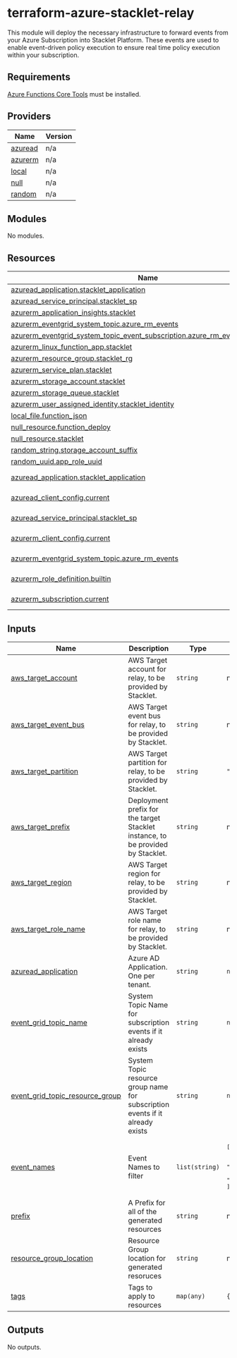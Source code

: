 # terraform-azure-stacklet-relay

This module will deploy the necessary infrastructure to forward events from your Azure Subscription into
Stacklet Platform. These events are used to enable event-driven policy execution to ensure real time
policy execution within your subscription.

<!-- BEGIN_TF_DOCS -->
## Requirements

[Azure Functions Core Tools](https://learn.microsoft.com/en-us/azure/azure-functions/functions-run-local) must be installed.

## Providers

| Name | Version |
|------|---------|
| <a name="provider_azuread"></a> [azuread](#provider\_azuread) | n/a |
| <a name="provider_azurerm"></a> [azurerm](#provider\_azurerm) | n/a |
| <a name="provider_local"></a> [local](#provider\_local) | n/a |
| <a name="provider_null"></a> [null](#provider\_null) | n/a |
| <a name="provider_random"></a> [random](#provider\_random) | n/a |

## Modules

No modules.

## Resources

| Name | Type |
|------|------|
| [azuread_application.stacklet_application](https://registry.terraform.io/providers/hashicorp/azuread/latest/docs/resources/application) | resource |
| [azuread_service_principal.stacklet_sp](https://registry.terraform.io/providers/hashicorp/azuread/latest/docs/resources/service_principal) | resource |
| [azurerm_application_insights.stacklet](https://registry.terraform.io/providers/hashicorp/azurerm/latest/docs/resources/application_insights) | resource |
| [azurerm_eventgrid_system_topic.azure_rm_events](https://registry.terraform.io/providers/hashicorp/azurerm/latest/docs/resources/eventgrid_system_topic) | resource |
| [azurerm_eventgrid_system_topic_event_subscription.azure_rm_event_subscription](https://registry.terraform.io/providers/hashicorp/azurerm/latest/docs/resources/eventgrid_system_topic_event_subscription) | resource |
| [azurerm_linux_function_app.stacklet](https://registry.terraform.io/providers/hashicorp/azurerm/latest/docs/resources/linux_function_app) | resource |
| [azurerm_resource_group.stacklet_rg](https://registry.terraform.io/providers/hashicorp/azurerm/latest/docs/resources/resource_group) | resource |
| [azurerm_service_plan.stacklet](https://registry.terraform.io/providers/hashicorp/azurerm/latest/docs/resources/service_plan) | resource |
| [azurerm_storage_account.stacklet](https://registry.terraform.io/providers/hashicorp/azurerm/latest/docs/resources/storage_account) | resource |
| [azurerm_storage_queue.stacklet](https://registry.terraform.io/providers/hashicorp/azurerm/latest/docs/resources/storage_queue) | resource |
| [azurerm_user_assigned_identity.stacklet_identity](https://registry.terraform.io/providers/hashicorp/azurerm/latest/docs/resources/user_assigned_identity) | resource |
| [local_file.function_json](https://registry.terraform.io/providers/hashicorp/local/latest/docs/resources/file) | resource |
| [null_resource.function_deploy](https://registry.terraform.io/providers/hashicorp/null/latest/docs/resources/resource) | resource |
| [null_resource.stacklet](https://registry.terraform.io/providers/hashicorp/null/latest/docs/resources/resource) | resource |
| [random_string.storage_account_suffix](https://registry.terraform.io/providers/hashicorp/random/latest/docs/resources/string) | resource |
| [random_uuid.app_role_uuid](https://registry.terraform.io/providers/hashicorp/random/latest/docs/resources/uuid) | resource |
| [azuread_application.stacklet_application](https://registry.terraform.io/providers/hashicorp/azuread/latest/docs/data-sources/application) | data source |
| [azuread_client_config.current](https://registry.terraform.io/providers/hashicorp/azuread/latest/docs/data-sources/client_config) | data source |
| [azuread_service_principal.stacklet_sp](https://registry.terraform.io/providers/hashicorp/azuread/latest/docs/data-sources/service_principal) | data source |
| [azurerm_client_config.current](https://registry.terraform.io/providers/hashicorp/azurerm/latest/docs/data-sources/client_config) | data source |
| [azurerm_eventgrid_system_topic.azure_rm_events](https://registry.terraform.io/providers/hashicorp/azurerm/latest/docs/data-sources/eventgrid_system_topic) | data source |
| [azurerm_role_definition.builtin](https://registry.terraform.io/providers/hashicorp/azurerm/latest/docs/data-sources/role_definition) | data source |
| [azurerm_subscription.current](https://registry.terraform.io/providers/hashicorp/azurerm/latest/docs/data-sources/subscription) | data source |

## Inputs

| Name | Description | Type | Default | Required |
|------|-------------|------|---------|:--------:|
| <a name="input_aws_target_account"></a> [aws\_target\_account](#input\_aws\_target\_account) | AWS Target account for relay, to be provided by Stacklet. | `string` | n/a | yes |
| <a name="input_aws_target_event_bus"></a> [aws\_target\_event\_bus](#input\_aws\_target\_event\_bus) | AWS Target event bus for relay, to be provided by Stacklet. | `string` | n/a | yes |
| <a name="input_aws_target_partition"></a> [aws\_target\_partition](#input\_aws\_target\_partition) | AWS Target partition for relay, to be provided by Stacklet. | `string` | `"aws"` | no |
| <a name="input_aws_target_prefix"></a> [aws\_target\_prefix](#input\_aws\_target\_prefix) | Deployment prefix for the target Stacklet instance, to be provided by Stacklet. | `string` | n/a | yes |
| <a name="input_aws_target_region"></a> [aws\_target\_region](#input\_aws\_target\_region) | AWS Target region for relay, to be provided by Stacklet. | `string` | n/a | yes |
| <a name="input_aws_target_role_name"></a> [aws\_target\_role\_name](#input\_aws\_target\_role\_name) | AWS Target role name for relay, to be provided by Stacklet. | `string` | n/a | yes |
| <a name="input_azuread_application"></a> [azuread\_application](#input\_azuread\_application) | Azure AD Application. One per tenant. | `string` | `null` | no |
| <a name="input_event_grid_topic_name"></a> [event\_grid\_topic\_name](#input\_event\_grid\_topic\_name) | System Topic Name for subscription events if it already exists | `string` | `null` | no |
| <a name="input_event_grid_topic_resource_group"></a> [event\_grid\_topic\_resource\_group](#input\_event\_grid\_topic\_resource\_group) | System Topic resource group name for subscription events if it already exists | `string` | `null` | no |
| <a name="input_event_names"></a> [event\_names](#input\_event\_names) | Event Names to filter | `list(string)` | <pre>[<br/>  "Microsoft.Resources.ResourceWriteSuccess",<br/>  "Microsoft.Resources.ResourceActionSuccess",<br/>  "Microsoft.Resources.ResourceDeleteSuccess"<br/>]</pre> | no |
| <a name="input_prefix"></a> [prefix](#input\_prefix) | A Prefix for all of the generated resources | `string` | n/a | yes |
| <a name="input_resource_group_location"></a> [resource\_group\_location](#input\_resource\_group\_location) | Resource Group location for generated resoruces | `string` | n/a | yes |
| <a name="input_tags"></a> [tags](#input\_tags) | Tags to apply to resources | `map(any)` | `{}` | no |

## Outputs

No outputs.
<!-- END_TF_DOCS -->

